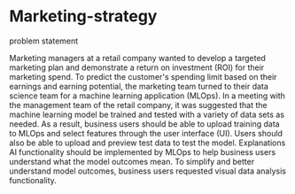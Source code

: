 # Marketing-strategy
problem statement

Marketing managers at a retail company wanted to develop a targeted marketing plan and demonstrate a return on investment (ROI) for their marketing spend. To predict the customer's spending limit based on their earnings and earning potential, the marketing team turned to their data science team for a machine learning application (MLOps). In a meeting with the management team of the retail company, it was suggested that the machine learning model be trained and tested with a variety of data sets as needed. As a result, business users should be able to upload training data to MLOps and select features through the user interface (UI). Users should also be able to upload and preview test data to test the model. Explanations AI functionality should be implemented by MLOps to help business users understand what the model outcomes mean. To simplify and better understand model outcomes, business users requested visual data analysis functionality.
